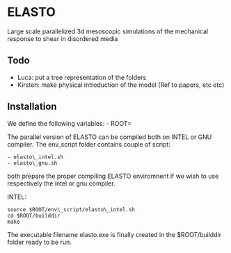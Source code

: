ELASTO
======
Large scale parallelized 3d mesoscopic simulations of the mechanical response to shear in disordered media

## Todo
- Luca:	   put a tree representation of the folders
- Kirsten: make physical introduction of the model (Ref to papers, etc etc) 

## Installation

We define the following variables:
	- ROOT=<where you have ELASTO folder>

The parallel version of ELASTO can be compiled both on INTEL or GNU compiler. The env\_script folder contains
couple of script:

	- elasto\_intel.sh
	- elasto\_gnu.sh

both prepare the proper compiling ELASTO enviromnent if we wish to use respectively the intel or gnu compiler. 

INTEL:
```
source $ROOT/env\_script/elasto\_intel.sh
cd $ROOT/builddir
make 
```
The executable filename elasto.exe is finally created in the $ROOT/builddir folder ready to be run.


